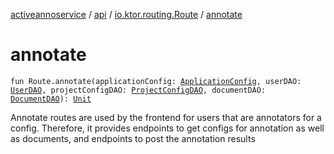 [activeannoservice](../../index.md) / [api](../index.md) / [io.ktor.routing.Route](index.md) / [annotate](./annotate.md)

# annotate

`fun Route.annotate(applicationConfig: `[`ApplicationConfig`](../../application/-application-config/index.md)`, userDAO: `[`UserDAO`](../../user/-user-d-a-o/index.md)`, projectConfigDAO: `[`ProjectConfigDAO`](../../config/-project-config-d-a-o/index.md)`, documentDAO: `[`DocumentDAO`](../../document/-document-d-a-o/index.md)`): `[`Unit`](https://kotlinlang.org/api/latest/jvm/stdlib/kotlin/-unit/index.html)

Annotate routes are used by the frontend for users that are annotators for a config. Therefore, it provides
endpoints to get configs for annotation as well as documents, and endpoints to post the annotation results


